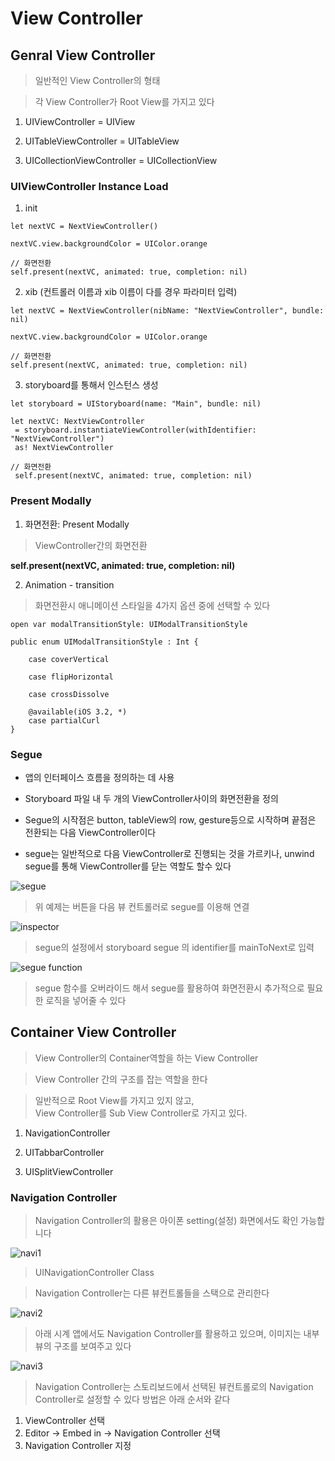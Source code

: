 # View Controller

## Genral View Controller

> 일반적인 View Controller의 형태

> 각 View Controller가 Root View를 가지고 있다

1. UIViewController = UIView 

2. UITableViewController = UITableView

3. UICollectionViewController = UICollectionView

### UIViewController Instance Load

 1. init
 
 ~~~
 let nextVC = NextViewController()
 
 nextVC.view.backgroundColor = UIColor.orange
 
 // 화면전환
 self.present(nextVC, animated: true, completion: nil)
 ~~~   
 
 2. xib (컨트롤러 이름과 xib 이름이 다를 경우 파라미터 입력)
 
 ~~~
 let nextVC = NextViewController(nibName: "NextViewController", bundle: nil)
 
 nextVC.view.backgroundColor = UIColor.orange
 
 // 화면전환
 self.present(nextVC, animated: true, completion: nil)
 ~~~
     
 3. storyboard를 통해서 인스턴스 생성
 
 ~~~       
 let storyboard = UIStoryboard(name: "Main", bundle: nil)
 
 let nextVC: NextViewController 
  = storyboard.instantiateViewController(withIdentifier: "NextViewController") 
  as! NextViewController
        
 // 화면전환
  self.present(nextVC, animated: true, completion: nil)
 ~~~
 
### Present Modally
 
 1. 화면전환: Present Modally
 > ViewController간의 화면전환
 
 **self.present(nextVC, animated: true, completion: nil)** 
 
 2. Animation - transition
 > 화면전환시 애니메이션 스타일을 4가지 옵션 중에 선택할 수 있다
 
 ~~~
 open var modalTransitionStyle: UIModalTransitionStyle
 
 public enum UIModalTransitionStyle : Int {

     case coverVertical

     case flipHorizontal

     case crossDissolve

     @available(iOS 3.2, *)
     case partialCurl
}
~~~

### Segue

* 앱의 인터페이스 흐름을 정의하는 데 사용

* Storyboard 파일 내 두 개의 ViewController사이의 화면전환을 정의

* Segue의 시작점은 button, tableView의 row, gesture등으로
시작하며 끝점은 전환되는 다음 ViewController이다

* segue는 일반적으로 다음 ViewController로 진행되는 것을 가르키나, unwind segue를 통해 ViewController를 닫는 역할도 할수 있다

![](/Img/segue1.png "segue")

> 위 예제는 버튼을 다음 뷰 컨트롤러로 segue를 이용해 연결

![](/Img/segue3.png "inspector")

> segue의 설정에서 storyboard segue 의 identifier를 mainToNext로 입력

![](/Img/segue2.png "segue function")

> segue 함수를 오버라이드 해서 segue를 활용하여 화면전환시 추가적으로 필요한 로직을 넣어줄 수 있다

## Container View Controller

> View Controller의 Container역할을 하는 View Controller

> View Controller 간의 구조를 잡는 역할을 한다

> 일반적으로 Root View를 가지고 있지 않고,  
View Controller를 Sub View Controller로 가지고 있다.

1. NavigationController

2. UITabbarController

3. UISplitViewController

### Navigation Controller

> Navigation Controller의 활용은 아이폰 setting(설정) 화면에서도 확인 가능합니다

![](/Img/navi1.png "navi1")

> UINavigationController Class

> Navigation Controller는 다른 뷰컨트롤들을 스택으로 관리한다

![](/Img/navi2.png "navi2")

> 아래 시계 앱에서도 Navigation Controller를 활용하고 있으며, 이미지는 내부 뷰의 구조를 보여주고 있다

![](/Img/navi3.png "navi3")

> Navigation Controller는 스토리보드에서 선택된 뷰컨트롤로의 Navigation Controller로 설정할 수 있다
> 방법은 아래 순서와 같다 

1. ViewController 선택
2. Editor -> Embed in -> Navigation Controller 선택
3. Navigation Controller 지정








